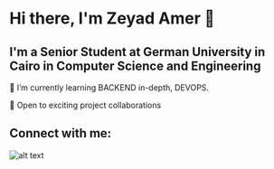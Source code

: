# Hi there, I'm Zeyad Amer 👋
## I'm a Senior Student at German University in Cairo in Computer Science and Engineering

🌱 I’m currently learning BACKEND in-depth, DEVOPS.

🤝 Open to exciting project collaborations

## Connect with me:
![alt text](https://github.com/ZeyadAmer/ZeyadAmer/assets/76230484/d3d5349e-47a9-44cd-86fe-371680fc2be0)


<!--
**ZeyadAmer/ZeyadAmer** is a ✨ _special_ ✨ repository because its `README.md` (this file) appears on your GitHub profile.

Here are some ideas to get you started:

- 🔭 I’m currently working on ...
- 🌱 I’m currently learning ...
- 👯 I’m looking to collaborate on ...
- 🤔 I’m looking for help with ...
- 💬 Ask me about ...
- 📫 How to reach me: ...
- 😄 Pronouns: ...
- ⚡ Fun fact: ...
-->
